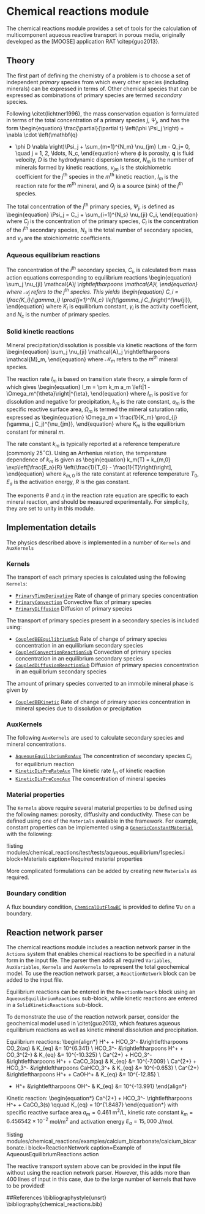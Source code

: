 # Chemical reactions module

The chemical reactions module provides a set of tools for the calculation of
multicomponent aqueous reactive transport in porous media, originally developed as
the [MOOSE] application RAT \citep{guo2013}.

## Theory

The first part of defining the chemistry of a problem is to choose a set of independent
*primary* species from which every other species (including minerals) can be expressed
in terms of. Other chemical species that can be expressed as combinations of primary
species are termed *secondary* species.

Following \citet{lichtner1996}, the mass conservation equation is formulated in
terms of the total concentration of a primary species $j$, $\Psi_j$, and has the form
\begin{equation}
\frac{\partial}{\partial t} \left(\phi \Psi_j \right) + \nabla \cdot \left(\mathbf{q}
  - \phi D \nabla \right)\Psi_j + \sum_{m=1}^{N_m} \nu_{jm} I_m - Q_j= 0,  \quad j = 1, 2, \ldots, N_c,
\end{equation}
where $\phi$ is porosity, $\mathbf{q}$ is fluid velocity, $D$ is the hydrodynamic
dispersion tensor, $N_m$ is the number of minerals formed by kinetic reactions,
$\nu_{jm}$ is the stoichiometric coefficient for the $j^{\mathrm{th}}$ species in the
$m^{\mathrm{th}}$ kinetic reaction, $I_m$ is the reaction rate for the $m^{\mathrm{th}}$
mineral, and $Q_j$ is a source (sink) of the $j^{\mathrm{th}}$ species.

The total concentration of the $j^{\mathrm{th}}$ primary species, $\Psi_j$, is defined as
\begin{equation}
\Psi_j = C_j + \sum_{i=1}^{N_s} \nu_{ji} C_i,
\end{equation}
where $C_j$ is the concentration of the primary species, $C_i$ is the concentration
of the $i^{\mathrm{th}}$ secondary species, $N_s$ is the total number of secondary species,
and $\nu_{ji}$ are the stoichiometric coefficients.

### Aqueous equilibrium reactions
The concentration of the $i^{\mathrm{th}}$ secondary species, $C_i$, is calculated from mass
action equations corresponding to equilibrium reactions
\begin{equation}
\sum_j \nu_{ji} \mathcal{A}_j \rightleftharpoons \mathcal{A}_i,
\end{equation}
where $\mathcal{A}_j$ refers to the $j^{\mathrm{th}}$ species. This yields
\begin{equation}
C_i = \frac{K_i}{\gamma_i} \prod_{j=1}^{N_c} \left(\gamma_j C_j\right)^{\nu_{ji}},
\end{equation}
where $K_i$ is equilibrium constant, $\gamma_i$ is the activity coefficient, and
$N_c$ is the number of primary species.

### Solid kinetic reactions
Mineral precipitation/dissolution is possible via kinetic reactions of the form
\begin{equation}
\sum_j \nu_{ji} \mathcal{A}_j \rightleftharpoons \mathcal{M}_m,
\end{equation}
where $\mathcal{M}_m$ refers to the $m^{\mathrm{th}}$ mineral species.

The reaction rate $I_m$ is based on transition state theory, a simple form of which
gives
\begin{equation}
I_m = \pm k_m a_m \left|1 - \Omega_m^{\theta}\right|^{\eta},
\end{equation}
where $I_m$ is positive for dissolution and negative for precipitation, $k_m$ is
the rate constant, $a_m$ is the specific reactive surface area, $\Omega_m$ is termed
the mineral saturation ratio, expressed as
\begin{equation}
\Omega_m = \frac{1}{K_m} \prod_{j}(\gamma_j C_j)^{\nu_{jm}},
\end{equation}
where $K_m$ is the equilibrium constant for mineral $m$.

The rate constant $k_m$ is typically reported at a reference temperature (commonly
25$^{\circ}$C). Using an Arrhenius relation, the temperature dependence of $k_m$ is
given as
\begin{equation}
k_m(T) = k_{m,0} \exp\left[\frac{E_a}{R} \left(\frac{1}{T_0} - \frac{1}{T}\right)\right],
\end{equation}
where $k_{m,0}$ is the rate constant at reference temperature $T_0$, $E_a$ is the activation
energy, $R$ is the gas constant.

The exponents $\theta$ and $\eta$ in the reaction rate equation are specific to each mineral
reaction, and should be measured experimentally. For simplicity, they are set to unity in this
module.

## Implementation details

The physics described above is implemented in a number of `Kernels` and `AuxKernels`

### Kernels
The transport of each primary species is calculated using the following `Kernels`:

- [`PrimaryTimeDerivative`](/chemical_reactions/PrimaryTimeDerivative.md) Rate of change of
primary species concentration
- [`PrimaryConvection`](/chemical_reactions/PrimaryConvection.md) Convective flux of primary
species
- [`PrimaryDiffusion`](/chemical_reactions/PrimaryDiffusion.md) Diffusion of primary species

The transport of primary species present in a secondary species is included using:

- [`CoupledBEEquilibriumSub`](/chemical_reactions/CoupledBEEquilibriumSub.md) Rate of change of
primary species concentration in an equilibrium secondary species
- [`CoupledConvectionReactionSub`](/chemical_reactions/CoupledConvectionReactionSub.md)
Convection of primary species concentration in an equilibrium secondary species
- [`CoupledDiffusionReactionSub`](/chemical_reactions/CoupledDiffusionReactionSub.md) Diffusion
of primary species concentration in an equilibrium secondary species

The amount of primary species converted to an immobile mineral phase is given by

- [`CoupledBEKinetic`](/chemical_reactions/CoupledBEKinetic.md) Rate of change of primary
species concentration in mineral species due to dissolution or precipitation

### AuxKernels
The following `AuxKernels` are used to calculate secondary species and mineral
concentrations.

- [`AqueousEquilibriumRxnAux`](/chemical_reactions/AqueousEquilibriumRxnAux.md) The concentration
of secondary species $C_i$ for equilibrium reaction
- [`KineticDisPreRateAux`](/chemical_reactions/KineticDisPreRateAux.md) The kinetic rate $I_m$
of kinetic reaction
- [`KineticDisPreConcAux`](/chemical_reactions/KineticDisPreConcAux.md) The concentration of mineral species

### Material properties
The `Kernels` above require several material properties to be defined using the
following names: porosity, diffusivity and conductivity. These can be defined using
one of the `Materials` available in the framework. For example, constant properties
can be implemented using a [`GenericConstantMaterial`](/framework/GenericConstantMaterial.md)
with the following:

!listing modules/chemical_reactions/test/tests/aqueous_equilibrium/1species.i block=Materials caption=Required material properties

More complicated formulations can be added by creating new `Materials` as required.

### Boundary condition
A flux boundary condition, [`ChemicalOutFlowBC`](/chemical_reactions/ChemicalOutFlowBC.md) is
provided to define $\nabla u$ on a boundary.

## Reaction network parser

The chemical reactions module includes a reaction network parser in the `Actions`
system that enables chemical reactions to be specified in a natural form in the input
file. The parser then adds all required `Variables`, `AuxVariables`, `Kernels` and
`AuxKernels` to represent the total geochemical model. To use the reaction network
parser, a `ReactionNetwork` block can be added to the input file.

Equilibrium reactions can be entered in the `ReactionNetwork` block using an
`AqueousEquilibriumReactions` sub-block, while kinetic reactions are entered in
a `SolidKineticReactions` sub-block.

To demonstrate the use of the reaction network parser, consider the geochemical model
used in \citet{guo2013}, which features aqueous equilibrium reactions as well as kinetic
mineral dissolution and precipitation.

Equilibrium reactions:
\begin{align*}
H^+ + HCO_3^- &\rightleftharpoons CO_2(aq)  & K_{eq} &= 10^{6.341} \\
HCO_3^- &\rightleftharpoons H^+ + CO_3^{2-} & K_{eq} &= 10^{-10.325} \\
Ca^{2+} + HCO_3^- &\rightleftharpoons H^+ + CaCO_3(aq) & K_{eq} &= 10^{-7.009} \\
Ca^{2+} + HCO_3^- &\rightleftharpoons CaHCO_3^+ & K_{eq} &= 10^{-0.653} \\
Ca^{2+} &\rightleftharpoons H^+ + CaOH^+ & K_{eq} &= 10^{-12.85} \\
- H^+ &\rightleftharpoons OH^- & K_{eq} &= 10^{-13.991}
\end{align*}

Kinetic reaction:
\begin{equation*}
Ca^{2+} + HCO_3^- \rightleftharpoons H^+ + CaCO_3(s) \qquad K_{eq} = 10^{1.8487}
\end{equation*}
with specific reactive surface area $a_m = 0.461$ m$^2$/L, kinetic rate constant
$k_m = 6.456542 \times 10^{-2}$ mol/m$^2$ and activation energy $E_a = 15,000$ J/mol.

!listing modules/chemical_reactions/examples/calcium_bicarbonate/calcium_bicarbonate.i block=ReactionNetwork caption=Example of AqueousEquilibriumReactions action

The reactive transport system above can be provided in the input file without using the
reaction network parser. However, this adds more than 400 lines of input in this case,
due to the large number of kernels that have to be provided!

##References
\bibliographystyle{unsrt}
\bibliography{chemical_reactions.bib}
